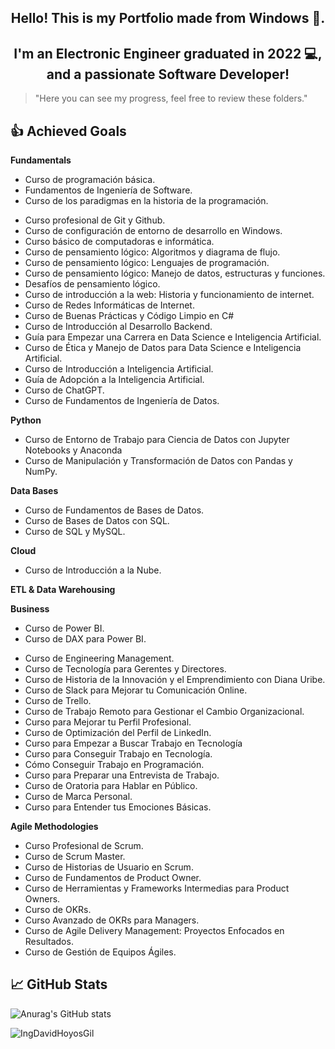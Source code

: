<h2 align="center">Hello! This is my Portfolio made from Windows 👋.</h2>

<h2 align="center">I'm an Electronic Engineer graduated in 2022 💻, and a passionate Software Developer!</h2>

> "Here you can see my progress, feel free to review these folders."

<!-- ## 📋 Current Projects -->
      
## 👍 Achieved Goals

**Fundamentals**
* Curso de programación básica.
* Fundamentos de Ingeniería de Software.
* Curso de los paradigmas en la historia de la programación.
<!--* Curso de Git y GitHub. -->
* Curso profesional de Git y Github.
* Curso de configuración de entorno de desarrollo en Windows.
* Curso básico de computadoras e informática.
* Curso de pensamiento lógico: Algoritmos y diagrama de flujo.
* Curso de pensamiento lógico: Lenguajes de programación.
* Curso de pensamiento lógico: Manejo de datos, estructuras y funciones.
* Desafíos de pensamiento lógico.
* Curso de introducción a la web: Historia y funcionamiento de internet.
* Curso de Redes Informáticas de Internet.
* Curso de Buenas Prácticas y Código Limpio en C#
* Curso de Introducción al Desarrollo Backend.
* Guía para Empezar una Carrera en Data Science e Inteligencia Artificial.
* Curso de Ética y Manejo de Datos para Data Science e Inteligencia Artificial.
* Curso de Introducción a Inteligencia Artificial.
* Guía de Adopción a la Inteligencia Artificial.
* Curso de ChatGPT.
* Curso de Fundamentos de Ingeniería de Datos.

**Python**
<!--* Curso de Python.
* Curso de Python: Comprehensions, Funciones y Manejo de Errores.
* Curso de Python para Ciencia de Datos.
* Curso de Análisis Exploratorio de Datos.
* Curso de Python: PIP y Entornos Virtuales.
* Curso de Configuración Profesional de Entorno de Trabajo para Ciencia de Datos.
* Curso de Manejo de Datos Faltantes: Detección y Exploración.
* Curso de Manejo de Datos Faltantes: Imputación.-->
* Curso de Entorno de Trabajo para Ciencia de Datos con Jupyter Notebooks y Anaconda
* Curso de Manipulación y Transformación de Datos con Pandas y NumPy.
<!--* Curso de Estadística Computacional con Python.
* Curso de Funciones Matemáticas para Data Science e Inteligencia Artificial -->

**Data Bases**
* Curso de Fundamentos de Bases de Datos.
* Curso de Bases de Datos con SQL.
* Curso de SQL y MySQL.
<!--* Curso Práctico de SQL. 
* Curso de Optimización de Bases de Datos en SQL Server.-->

**Cloud**
* Curso de Introducción a la Nube.
<!--*Curso de Introducción a AWS: Fundamentos de Cloud Computing.
* Curso de Introducción a AWS: Cómputo, Almacenamiento y Bases de Datos.
* Curso Práctico de AWS: Roles y Seguridad con IAM.
* Curso Práctico de AWS: Cómputo con EC2.
* Curso Práctico de Storage en AWS.
* Curso Práctico de Bases de Datos en AWS.
* Curso AWS Cloud Practitioner Certification.
* Curso de Introducción a AWS: Redes, Gobernanza y Machine Learning.
* Curso de Big Data en AWS.
* Curso de Serverless Framework en AWS.
* Curso Avanzado de Serverless Framework en AWS.
* Curso Práctico de AWS Cloud.
* Curso Práctico de Cloud Computing con AWS.
* Curso de Amazon DynamoDB.
* Curso de Infraestructura Como Código en AWS
 -->

**ETL & Data Warehousing**
<!--* Curso de Fundamentos de ETL con Python y Pentaho. 
* Curso de Data Warehousing y Modelado OLAP.
* Curso de Fundamentos de Spark para Big Data.
* Curso de Fundamentos de Apache Airflow.
* Curso de AWS Redshift para Manejo de Big Data.
* Curso de Databricks: Arquitectura Delta Lake.
* Curso de Docker: Fundamentos.-->

**Business**
* Curso de Power BI.
* Curso de DAX para Power BI.
<!--* Curso de Excel Básico: Tablas y Fórmulas para la Gestión de Datos.
* Curso de Estadística y Probabilidad
* Curso de Principios de Visualización de Datos para Business Intelligence. 
* Curso de Visualización de Datos para BI
* Curso de Análisis de Negocios para Ciencia de Datos
* Curso de Matemáticas para Data Science: Estadística Descriptiva.-->
* Curso de Engineering Management.
* Curso de Tecnología para Gerentes y Directores.
* Curso de Historia de la Innovación y el Emprendimiento con Diana Uribe.
* Curso de Slack para Mejorar tu Comunicación Online.
* Curso de Trello.
* Curso de Trabajo Remoto para Gestionar el Cambio Organizacional.
* Curso para Mejorar tu Perfil Profesional.
* Curso de Optimización del Perfil de LinkedIn.
* Curso para Empezar a Buscar Trabajo en Tecnología
* Curso para Conseguir Trabajo en Tecnología.
* Cómo Conseguir Trabajo en Programación.
* Curso para Preparar una Entrevista de Trabajo.
* Curso de Oratoria para Hablar en Público. 
* Curso de Marca Personal.
* Curso para Entender tus Emociones Básicas.

**Agile Methodologies**
* Curso Profesional de Scrum.
* Curso de Scrum Master.
* Curso de Historias de Usuario en Scrum.
* Curso de Fundamentos de Product Owner.
* Curso de Herramientas y Frameworks Intermedias para Product Owners.
* Curso de OKRs.
* Curso Avanzado de OKRs para Managers.
* Curso de Agile Delivery Management: Proyectos Enfocados en Resultados.
* Curso de Gestión de Equipos Ágiles.

## 📈 GitHub Stats 
![Anurag's GitHub stats](https://github-readme-stats.vercel.app/api?username=IngDavidHoyosGil&show_icons=true&theme=tokyonight)

<p><img align="left" src="https://github-readme-stats.vercel.app/api/top-langs?username=IngDavidHoyosGil&show_icons=true&locale=en&layout=compact" alt="IngDavidHoyosGil" /></p>
